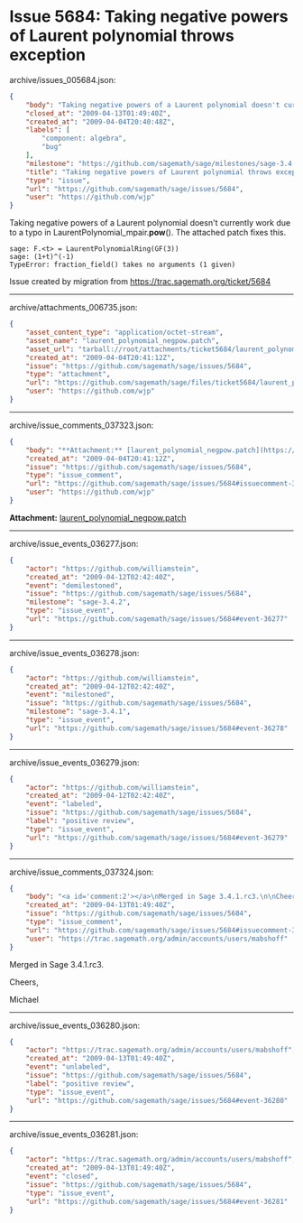 # Issue 5684: Taking negative powers of Laurent polynomial throws exception

archive/issues_005684.json:
```json
{
    "body": "Taking negative powers of a Laurent polynomial doesn't currently work due to a typo in LaurentPolynomial_mpair.__pow__(). The attached patch fixes this.\n\n```\nsage: F.<t> = LaurentPolynomialRing(GF(3))\nsage: (1+t)^(-1)\nTypeError: fraction_field() takes no arguments (1 given)\n```\n\nIssue created by migration from https://trac.sagemath.org/ticket/5684\n\n",
    "closed_at": "2009-04-13T01:49:40Z",
    "created_at": "2009-04-04T20:40:48Z",
    "labels": [
        "component: algebra",
        "bug"
    ],
    "milestone": "https://github.com/sagemath/sage/milestones/sage-3.4.1",
    "title": "Taking negative powers of Laurent polynomial throws exception",
    "type": "issue",
    "url": "https://github.com/sagemath/sage/issues/5684",
    "user": "https://github.com/wjp"
}
```
Taking negative powers of a Laurent polynomial doesn't currently work due to a typo in LaurentPolynomial_mpair.__pow__(). The attached patch fixes this.

```
sage: F.<t> = LaurentPolynomialRing(GF(3))
sage: (1+t)^(-1)
TypeError: fraction_field() takes no arguments (1 given)
```

Issue created by migration from https://trac.sagemath.org/ticket/5684





---

archive/attachments_006735.json:
```json
{
    "asset_content_type": "application/octet-stream",
    "asset_name": "laurent_polynomial_negpow.patch",
    "asset_url": "tarball://root/attachments/ticket5684/laurent_polynomial_negpow.patch",
    "created_at": "2009-04-04T20:41:12Z",
    "issue": "https://github.com/sagemath/sage/issues/5684",
    "type": "attachment",
    "url": "https://github.com/sagemath/sage/files/ticket5684/laurent_polynomial_negpow.patch",
    "user": "https://github.com/wjp"
}
```



---

archive/issue_comments_037323.json:
```json
{
    "body": "**Attachment:** [laurent_polynomial_negpow.patch](https://github.com/sagemath/sage/files/ticket5684/laurent_polynomial_negpow.patch)",
    "created_at": "2009-04-04T20:41:12Z",
    "issue": "https://github.com/sagemath/sage/issues/5684",
    "type": "issue_comment",
    "url": "https://github.com/sagemath/sage/issues/5684#issuecomment-37323",
    "user": "https://github.com/wjp"
}
```

**Attachment:** [laurent_polynomial_negpow.patch](https://github.com/sagemath/sage/files/ticket5684/laurent_polynomial_negpow.patch)



---

archive/issue_events_036277.json:
```json
{
    "actor": "https://github.com/williamstein",
    "created_at": "2009-04-12T02:42:40Z",
    "event": "demilestoned",
    "issue": "https://github.com/sagemath/sage/issues/5684",
    "milestone": "sage-3.4.2",
    "type": "issue_event",
    "url": "https://github.com/sagemath/sage/issues/5684#event-36277"
}
```



---

archive/issue_events_036278.json:
```json
{
    "actor": "https://github.com/williamstein",
    "created_at": "2009-04-12T02:42:40Z",
    "event": "milestoned",
    "issue": "https://github.com/sagemath/sage/issues/5684",
    "milestone": "sage-3.4.1",
    "type": "issue_event",
    "url": "https://github.com/sagemath/sage/issues/5684#event-36278"
}
```



---

archive/issue_events_036279.json:
```json
{
    "actor": "https://github.com/williamstein",
    "created_at": "2009-04-12T02:42:40Z",
    "event": "labeled",
    "issue": "https://github.com/sagemath/sage/issues/5684",
    "label": "positive review",
    "type": "issue_event",
    "url": "https://github.com/sagemath/sage/issues/5684#event-36279"
}
```



---

archive/issue_comments_037324.json:
```json
{
    "body": "<a id='comment:2'></a>\nMerged in Sage 3.4.1.rc3.\n\nCheers,\n\nMichael",
    "created_at": "2009-04-13T01:49:40Z",
    "issue": "https://github.com/sagemath/sage/issues/5684",
    "type": "issue_comment",
    "url": "https://github.com/sagemath/sage/issues/5684#issuecomment-37324",
    "user": "https://trac.sagemath.org/admin/accounts/users/mabshoff"
}
```

<a id='comment:2'></a>
Merged in Sage 3.4.1.rc3.

Cheers,

Michael



---

archive/issue_events_036280.json:
```json
{
    "actor": "https://trac.sagemath.org/admin/accounts/users/mabshoff",
    "created_at": "2009-04-13T01:49:40Z",
    "event": "unlabeled",
    "issue": "https://github.com/sagemath/sage/issues/5684",
    "label": "positive review",
    "type": "issue_event",
    "url": "https://github.com/sagemath/sage/issues/5684#event-36280"
}
```



---

archive/issue_events_036281.json:
```json
{
    "actor": "https://trac.sagemath.org/admin/accounts/users/mabshoff",
    "created_at": "2009-04-13T01:49:40Z",
    "event": "closed",
    "issue": "https://github.com/sagemath/sage/issues/5684",
    "type": "issue_event",
    "url": "https://github.com/sagemath/sage/issues/5684#event-36281"
}
```
